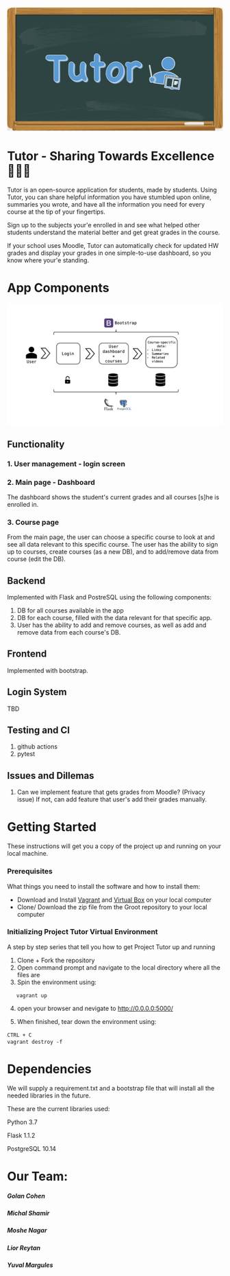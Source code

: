 <div align="center">

![](static/img/logo.jpeg)

</div>

# Tutor - Sharing Towards Excellence 👨🏻‍🏫

Tutor is an open-source application for students, made by students.
Using Tutor, you can share helpful information you have stumbled upon online, summaries you wrote, and have all the information you need for every course at the tip of your fingertips.

Sign up to the subjects your'e enrolled in and see what helped other students understand the material better and get great grades in the course. 

If your school uses Moodle, Tutor can automatically check for updated HW grades and display your grades in one simple-to-use dashboard, so you know where your'e standing.

# App Components

<div align="center">

![](static/img/diagram.png)

</div>

## Functionality

### 1. User management - login screen
### 2. Main page - Dashboard
The dashboard shows the student's current grades and all courses [s]he is enrolled in. 
### 3. Course page
From the main page, the user can choose a specific course to look at and see all data relevant to this specific course. 
The user has the ability to sign up to courses, create courses (as a new DB), and to add/remove data from course (edit the DB).

## Backend

Implemented with Flask and PostreSQL using the following components:

1. DB for all courses available in the app
2. DB for each course, filled with the data relevant for that specific app.
3. User has the ability to add and remove courses, as well as add and remove data from each course's DB.

## Frontend

Implemented with bootstrap.

## Login System

TBD

## Testing and CI

1. github actions
2. pytest

## Issues and Dillemas

1. Can we implement feature that gets grades from Moodle? (Privacy issue) If not, can add feature that user's add their grades manually.

# Getting Started

These instructions will get you a copy of the project up and running on your local machine.

### Prerequisites

What things you need to install the software and how to install them:

- Download and Install [Vagrant](https://www.vagrantup.com/) and [Virtual Box](https://www.virtualbox.org/) on your local computer
- Clone/ Download the zip file from the Groot repository to your local computer

### Initializing Project Tutor Virtual Environment

A step by step series that tell you how to get Project Tutor up and running

1. Clone + Fork the repository
2. Open command prompt and navigate to the local directory where all the files are
3. Spin the environment using:

```
   vagrant up
```

4. open your browser and nevigate to http://0.0.0.0:5000/

5. When finished, tear down the environment using:

```
CTRL + C
vagrant destroy -f
```

# Dependencies

We will supply a requirement.txt and a bootstrap file that will install all the needed libraries in the future.

These are the current libraries used:

Python 3.7

Flask 1.1.2 

PostgreSQL 10.14

# Our Team:

##### Golan Cohen
##### Michal Shamir
##### Moshe Nagar
##### Lior Reytan
##### Yuval Margules
